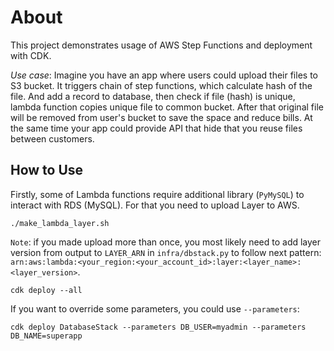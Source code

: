 # About
 
This project demonstrates usage of AWS Step Functions and deployment with CDK.

*Use case*: Imagine you have an app where users could upload their files to S3 bucket. It triggers chain of step functions, which calculate hash of the file. And add a record to database, then check if file (hash) is unique, lambda function copies unique file to common bucket. After that original file will be removed from user's bucket to save the space and reduce bills. At the same time your app could provide API that hide that you reuse files between customers.

## How to Use

Firstly, some of Lambda functions require additional library (`PyMySQL`) to interact with RDS (MySQL). For that you need to upload Layer to AWS.

```
./make_lambda_layer.sh
```

`Note`: if you made upload more than once, you most likely need to add layer version from output to `LAYER_ARN` in `infra/dbstack.py` to follow next pattern: `arn:aws:lambda:<your_region:<your_account_id>:layer:<layer_name>:<layer_version>`.


```
cdk deploy --all
```

If you want to override some parameters, you could use `--parameters`:

```
cdk deploy DatabaseStack --parameters DB_USER=myadmin --parameters DB_NAME=superapp
```
